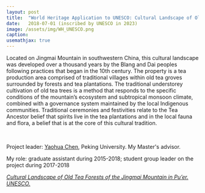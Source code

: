 ```yaml
---
layout: post
title:  "World Heritage Application to UNESCO: Cultural Landscape of Old Tea Forests of the Jingmai Mountain in Pu’er"
date:   2018-07-01 (inscribed by UNESCO in 2023)
image: /assets/img/WH_UNESCO.png
caption:
usemathjax: true
---
```


Located on Jingmai Mountain in southwestern China, this cultural landscape was developed over a thousand years by the Blang and Dai peoples following practices that began in the 10th century. The property is a tea production area comprised of traditional villages within old tea groves surrounded by forests and tea plantations. The traditional understorey cultivation of old tea trees is a method that responds to the specific conditions of the mountain’s ecosystem and subtropical monsoon climate, combined with a governance system maintained by the local Indigenous communities. Traditional ceremonies and festivities relate to the Tea Ancestor belief that spirits live in the tea plantations and in the local fauna and flora, a belief that is at the core of this cultural tradition.

<br />

Project leader: [Yaohua Chen](https://www.ues.pku.edu.cn/Home/Teacher_Home/Yaohua_Chen/c9a92503fe014bb0bb6601ed75cc891c.htm), Peking University. My Master's advisor.

My role: graduate assistant during 2015-2018; student group leader on the project during 2017-2018

[*Cultural Landscape of Old Tea Forests of the Jingmai Mountain in Pu’er. UNESCO.*](https://whc.unesco.org/en/list/1665/)
